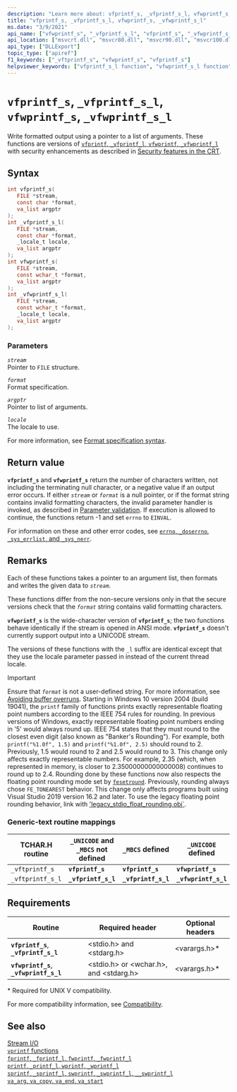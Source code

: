 ```yaml
---
description: "Learn more about: vfprintf_s, _vfprintf_s_l, vfwprintf_s, _vfwprintf_s_l"
title: "vfprintf_s, _vfprintf_s_l, vfwprintf_s, _vfwprintf_s_l"
ms.date: "3/9/2021"
api_name: ["vfwprintf_s", "_vfprintf_s_l", "vfprintf_s", "_vfwprintf_s_l"]
api_location: ["msvcrt.dll", "msvcr80.dll", "msvcr90.dll", "msvcr100.dll", "msvcr100_clr0400.dll", "msvcr110.dll", "msvcr110_clr0400.dll", "msvcr120.dll", "msvcr120_clr0400.dll", "ucrtbase.dll"]
api_type: ["DLLExport"]
topic_type: ["apiref"]
f1_keywords: ["_vftprintf_s", "vfwprintf_s", "vfprintf_s"]
helpviewer_keywords: ["vfprintf_s_l function", "vfwprintf_s_l function", "vfwprintf_s function", "_vfprintf_s_l function", "_vfwprintf_s_l function", "vftprintf_s_l function", "vfprintf_s function", "_vftprintf_s_l function", "formatted text [C++]", "_vftprintf_s function"]
---
```

# `vfprintf_s`, `_vfprintf_s_l`, `vfwprintf_s`, `_vfwprintf_s_l`

Write formatted output using a pointer to a list of arguments. These functions are versions of [`vfprintf`, `_vfprintf_l`, `vfwprintf`, `_vfwprintf_l`](vfprintf-vfprintf-l-vfwprintf-vfwprintf-l.md) with security enhancements as described in [Security features in the CRT](../security-features-in-the-crt.md).

## Syntax

```C
int vfprintf_s(
   FILE *stream,
   const char *format,
   va_list argptr
);
int _vfprintf_s_l(
   FILE *stream,
   const char *format,
   _locale_t locale,
   va_list argptr
);
int vfwprintf_s(
   FILE *stream,
   const wchar_t *format,
   va_list argptr
);
int _vfwprintf_s_l(
   FILE *stream,
   const wchar_t *format,
   _locale_t locale,
   va_list argptr
);
```

### Parameters

*`stream`*\
Pointer to `FILE` structure.

*`format`*\
Format specification.

*`argptr`*\
Pointer to list of arguments.

*`locale`*\
The locale to use.

For more information, see [Format specification syntax](../format-specification-syntax-printf-and-wprintf-functions.md).

## Return value

**`vfprintf_s`** and **`vfwprintf_s`** return the number of characters written, not including the terminating null character, or a negative value if an output error occurs. If either *`stream`* or *`format`* is a null pointer, or if the format string contains invalid formatting characters, the invalid parameter handler is invoked, as described in [Parameter validation](../parameter-validation.md). If execution is allowed to continue, the functions return -1 and set `errno` to `EINVAL`.

For information on these and other error codes, see [`errno`, `_doserrno`, `_sys_errlist`, and `_sys_nerr`](../errno-doserrno-sys-errlist-and-sys-nerr.md).

## Remarks

Each of these functions takes a pointer to an argument list, then formats and writes the given data to *`stream`*.

These functions differ from the non-secure versions only in that the secure versions check that the *`format`* string contains valid formatting characters.

**`vfwprintf_s`** is the wide-character version of **`vfprintf_s`**; the two functions behave identically if the stream is opened in ANSI mode. **`vfprintf_s`** doesn't currently support output into a UNICODE stream.

The versions of these functions with the `_l` suffix are identical except that they use the locale parameter passed in instead of the current thread locale.

> [!IMPORTANT]
> Ensure that *`format`* is not a user-defined string. For more information, see [Avoiding buffer overruns](/windows/win32/SecBP/avoiding-buffer-overruns).
> Starting in Windows 10 version 2004 (build 19041), the `printf` family of functions prints exactly representable floating point numbers according to the IEEE 754 rules for rounding. In previous versions of Windows, exactly representable floating point numbers ending in '5' would always round up. IEEE 754 states that they must round to the closest even digit (also known as "Banker's Rounding"). For example, both `printf("%1.0f", 1.5)` and `printf("%1.0f", 2.5)` should round to 2. Previously, 1.5 would round to 2 and 2.5 would round to 3. This change only affects exactly representable numbers. For example, 2.35 (which, when represented in memory, is closer to 2.35000000000000008) continues to round up to 2.4. Rounding done by these functions now also respects the floating point rounding mode set by [`fesetround`](fegetround-fesetround2.md). Previously, rounding always chose `FE_TONEAREST` behavior. This change only affects programs built using Visual Studio 2019 version 16.2 and later. To use the legacy floating point rounding behavior, link with ['legacy_stdio_float_rounding.obj`](../link-options.md).

### Generic-text routine mappings

|TCHAR.H routine|`_UNICODE` and `_MBCS` not defined|`_MBCS` defined|`_UNICODE` defined|
|---------------------|------------------------------------|--------------------|-----------------------|
|`_vftprintf_s`|**`vfprintf_s`**|**`vfprintf_s`**|**`vfwprintf_s`**|
|`_vftprintf_s_l`|**`_vfprintf_s_l`**|**`_vfprintf_s_l`**|**`_vfwprintf_s_l`**|

## Requirements

|Routine|Required header|Optional headers|
|-------------|---------------------|----------------------|
|**`vfprintf_s`**, **`_vfprintf_s_l`**|\<stdio.h> and \<stdarg.h>|\<varargs.h>*|
|**`vfwprintf_s`**, **`_vfwprintf_s_l`**|\<stdio.h> or \<wchar.h>, and \<stdarg.h>|\<varargs.h>*|

\* Required for UNIX V compatibility.

For more compatibility information, see [Compatibility](../compatibility.md).

## See also

[Stream I/O](../stream-i-o.md)\
[`vprintf` functions](../vprintf-functions.md)\
[`fprintf`, `_fprintf_l`, `fwprintf`, `_fwprintf_l`](fprintf-fprintf-l-fwprintf-fwprintf-l.md)\
[`printf`, `_printf_l`, `wprintf`, `_wprintf_l`](printf-printf-l-wprintf-wprintf-l.md)\
[`sprintf`, `_sprintf_l`, `swprintf`, `_swprintf_l`, `__swprintf_l`](sprintf-sprintf-l-swprintf-swprintf-l-swprintf-l.md)\
[`va_arg`, `va_copy`, `va_end`, `va_start`](va-arg-va-copy-va-end-va-start.md)
